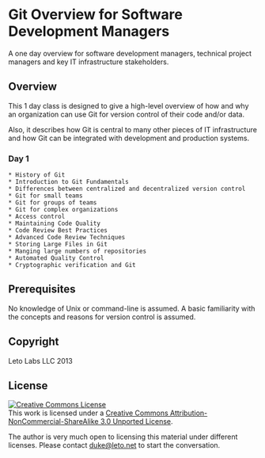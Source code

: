 # Git Overview for Software Development Managers

A one day overview for software development managers, technical
project managers and key IT infrastructure stakeholders.

## Overview

This 1 day class is designed to give a high-level overview
of how and why an organization can use Git for version
control of their code and/or data.

Also, it describes how Git is central to many other pieces of IT
infrastructure and how Git can be integrated with development and
production systems.

### Day 1

    * History of Git
    * Introduction to Git Fundamentals
    * Differences between centralized and decentralized version control
    * Git for small teams
    * Git for groups of teams
    * Git for complex organizations
    * Access control
    * Maintaining Code Quality
    * Code Review Best Practices
    * Advanced Code Review Techniques
    * Storing Large Files in Git
    * Manging large numbers of repositories
    * Automated Quality Control
    * Cryptographic verification and Git

## Prerequisites

No knowledge of Unix or command-line is assumed. A basic familiarity
with the concepts and reasons for version control is assumed.


## Copyright

Leto Labs LLC 2013

## License

<a rel="license" href="http://creativecommons.org/licenses/by-nc-sa/3.0/deed.en_US"><img alt="Creative Commons License" style="border-width:0" src="http://i.creativecommons.org/l/by-nc-sa/3.0/88x31.png" /></a><br />This work is licensed under a <a rel="license" href="http://creativecommons.org/licenses/by-nc-sa/3.0/deed.en_US">Creative Commons Attribution-NonCommercial-ShareAlike 3.0 Unported License</a>.

The author is very much open to licensing this material under different
licenses. Please contact duke@leto.net to start the conversation.

